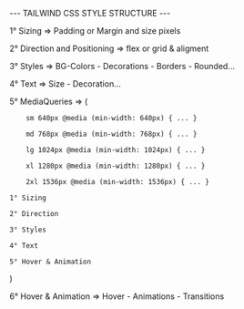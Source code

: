 --- TAILWIND CSS STYLE STRUCTURE ---

1° Sizing => Padding or Margin and size pixels

2° Direction and Positioning => flex or grid & aligment

3° Styles => BG-Colors - Decorations - Borders - Rounded...

4° Text => Size - Decoration...

5° MediaQueries => (

        sm 640px @media (min-width: 640px) { ... }

        md 768px @media (min-width: 768px) { ... }

        lg 1024px @media (min-width: 1024px) { ... }

        xl 1280px @media (min-width: 1280px) { ... }

        2xl 1536px @media (min-width: 1536px) { ... }

    1° Sizing

    2° Direction

    3° Styles

    4° Text

    5° Hover & Animation

)

6° Hover & Animation => Hover - Animations - Transitions

